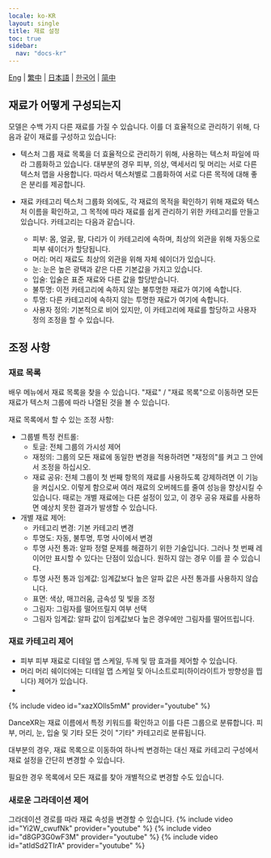 ```yaml
---
locale: ko-KR
layout: single
title: 재료 설정
toc: true
sidebar:
  nav: "docs-kr"
---
```

[Eng](/dancexr/features/material_settings) | [繁中](/tw/dancexr/features/material_settings) | [日本語](/jp/dancexr/features/material_settings) | [한국어](/kr/dancexr/features/material_settings) | [简中](/zh/dancexr/features/material_settings)

## 재료가 어떻게 구성되는지

모델은 수백 가지 다른 재료를 가질 수 있습니다. 이를 더 효율적으로 관리하기 위해, 다음과 같이 재료를 구성하고 있습니다:

* 텍스처 그룹
  재료 목록을 더 효율적으로 관리하기 위해, 사용하는 텍스처 파일에 따라 그룹화하고 있습니다. 대부분의 경우 피부, 의상, 액세서리 및 머리는 서로 다른 텍스처 맵을 사용합니다. 따라서 텍스처별로 그룹화하여 서로 다른 목적에 대해 좋은 분리를 제공합니다.

* 재료 카테고리
  텍스처 그룹화 외에도, 각 재료의 목적을 확인하기 위해 재료와 텍스처 이름을 확인하고, 그 목적에 따라 재료를 쉽게 관리하기 위한 카테고리를 만들고 있습니다.
  카테고리는 다음과 같습니다.
  * 피부: 몸, 얼굴, 팔, 다리가 이 카테고리에 속하며, 최상의 외관을 위해 자동으로 피부 쉐이더가 할당됩니다.
  * 머리: 머리 재료도 최상의 외관을 위해 자체 쉐이더가 있습니다.
  * 눈: 눈은 높은 광택과 같은 다른 기본값을 가지고 있습니다.
  * 입술: 입술은 표준 재료와 다른 값을 할당받습니다.
  * 불투명: 이전 카테고리에 속하지 않는 불투명한 재료가 여기에 속합니다.
  * 투명: 다른 카테고리에 속하지 않는 투명한 재료가 여기에 속합니다.
  * 사용자 정의: 기본적으로 비어 있지만, 이 카테고리에 재료를 할당하고 사용자 정의 조정을 할 수 있습니다.

## 조정 사항

### 재료 목록

배우 메뉴에서 재료 목록을 찾을 수 있습니다. "재료" / "재료 목록"으로 이동하면 모든 재료가 텍스처 그룹에 따라 나열된 것을 볼 수 있습니다.

재료 목록에서 할 수 있는 조정 사항:
* 그룹별 특정 컨트롤:
  * 토글: 전체 그룹의 가시성 제어
  * 재정의: 그룹의 모든 재료에 동일한 변경을 적용하려면 "재정의"를 켜고 그 안에서 조정을 하십시오.
  * 재료 공유: 전체 그룹이 첫 번째 항목의 재료를 사용하도록 강제하려면 이 기능을 켜십시오. 이렇게 함으로써 여러 재료의 오버헤드를 줄여 성능을 향상시킬 수 있습니다. 때로는 개별 재료에는 다른 설정이 있고, 이 경우 공유 재료를 사용하면 예상치 못한 결과가 발생할 수 있습니다.
* 개별 재료 제어:
  * 카테고리 변경: 기본 카테고리 변경
  * 투명도: 자동, 불투명, 투명 사이에서 변경
  * 투명 사전 통과: 알파 정렬 문제를 해결하기 위한 기술입니다. 그러나 첫 번째 레이어만 표시할 수 있다는 단점이 있습니다. 원하지 않는 경우 이를 끌 수 있습니다.
  * 투명 사전 통과 임계값: 임계값보다 높은 알파 값은 사전 통과를 사용하지 않습니다.
  * 표면: 색상, 매끄러움, 금속성 및 빛을 조정
  * 그림자: 그림자를 떨어뜨릴지 여부 선택
  * 그림자 임계값: 알파 값이 임계값보다 높은 경우에만 그림자를 떨어뜨립니다.

### 재료 카테고리 제어

* 피부
  피부 재료로 디테일 맵 스케일, 두께 및 땀 효과를 제어할 수 있습니다.
* 머리
  머리 쉐이더에는 디테일 맵 스케일 및 아니소트로피(하이라이트가 방향성을 띕니다) 제어가 있습니다.
* 

{% include video id="xazXOlls5mM" provider="youtube" %}

DanceXR는 재료 이름에서 특정 키워드를 확인하고 이를 다른 그룹으로 분류합니다. 피부, 머리, 눈, 입술 및 기타 모든 것이 "기타" 카테고리로 분류됩니다.

대부분의 경우, 재료 목록으로 이동하여 하나씩 변경하는 대신 재료 카테고리 구성에서 재료 설정을 간단히 변경할 수 있습니다.

필요한 경우 목록에서 모든 재료를 찾아 개별적으로 변경할 수도 있습니다.

### 새로운 그라데이션 제어
그라데이션 경로를 따라 재료 속성을 변경할 수 있습니다.
{% include video id="Yi2W_cwufNk" provider="youtube" %}
{% include video id="d8GP3G0wF3M" provider="youtube" %}
{% include video id="atIdSd2TIrA" provider="youtube" %}